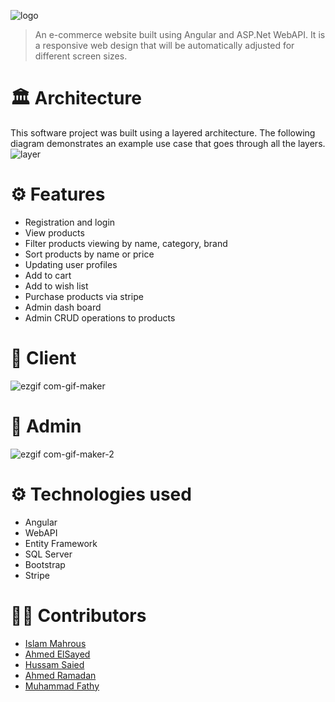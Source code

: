 ![logo](https://cdn.shopify.com/s/files/1/1980/6793/files/logo-icon.png)
>An e-commerce website built using Angular and ASP.Net WebAPI. It is a responsive web design that will be automatically adjusted for different screen sizes.

# 🏛 Architecture
This software project was built using a layered architecture. The following diagram demonstrates an example use case that goes through all the layers. 
![layer](https://user-images.githubusercontent.com/36333141/164351708-f3be4a50-4d52-42b0-b651-b746a1393a06.png)


# ⚙ Features
* Registration and login
* View products
* Filter products viewing by name, category, brand
* Sort products by name or price
* Updating user profiles
* Add to cart
* Add to wish list
* Purchase products via stripe 
* Admin dash board
* Admin CRUD operations to products

# 💁 Client
![ezgif com-gif-maker]()
# 🔑 Admin
![ezgif com-gif-maker-2]()


# ⚙ Technologies used
* Angular
* WebAPI
* Entity Framework
* SQL Server
* Bootstrap
* Stripe


# 👷🏽 Contributors
* [Islam Mahrous](https://github.com/isl-mahrous)
* [Ahmed ElSayed](https://github.com/Berserk132)
* [Hussam Saied](https://github.com/Hussam-42)
* [Ahmed Ramadan](https://github.com/ahmedramadan11)
* [Muhammad Fathy](https://github.com/mohamed-fathy96)
